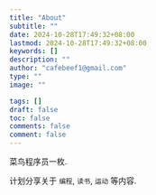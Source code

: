```yaml
---
title: "About"
subtitle: ""
date: 2024-10-28T17:49:32+08:00
lastmod: 2024-10-28T17:49:32+08:00
keywords: []
description: ""
author: "cafebeef1@gmail.com"
type: ""
image: ""

tags: []
draft: false
toc: false
comments: false
comment: false
---
```


菜鸟程序员一枚. 

计划分享关于 `编程`, `读书`, `运动` 等内容.